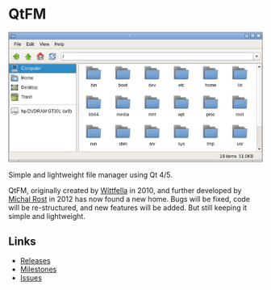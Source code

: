 # QtFM
![screenshot](qtfm.png)

Simple and lightweight file manager using Qt 4/5.

QtFM, originally created by [Wittfella](http://www.qtfm.org/) in 2010, and further developed by [Michal Rost](http://qt-apps.org/content/show.php/QtFM?content=158787) in 2012 has now found a new home. Bugs will be fixed, code will be re-structured, and new features will be added. But still keeping it simple and lightweight.

## Links

 * [Releases](https://github.com/rodlie/qtfm/releases)
 * [Milestones](https://github.com/rodlie/qtfm/milestones)
 * [Issues](https://github.com/rodlie/qtfm/issues)
 
